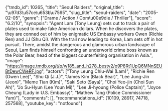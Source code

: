 {"tmdb_id": 10265, "title": "Seoul Raiders", "original_title": "\u97d3\u57ce\u653b\u7565", "slug_title": "seoul-raiders", "date": "2005-02-05", "genre": ["Drame / Action / Com\u00e9die / Thriller"], "score": "6.2/10", "synopsis": "Agent Lam (Tony Leung) sets out to track a pair of plates used to make fake American dollars. When he discovers the plates, they are conned out of him by enigmatic US Embassy workers Owen (Richie Ren) and JJ (Shu Qi). With the trail now leading to Korea, Lam sets off in hot pursuit. There, amidst the dangerous and glamorous urban landscape of Seoul, Lam finds himself confronting an underworld crime boss known as the Polar Bear, head of the biggest counterfeiting organisation in Asia.", "image": "https://image.tmdb.org/t/p/w185_and_h278_bestv2/o9P8Rt1UpQ6MNnSEUBtDewCWeRF.jpg", "actors": ["Tony Leung Chiu-Wai (Lam)", "Richie Ren (Owen Lee)", "Shu Qi (J.J.)", "James Kim (Black Bear)", "Lee Jung-Jin (Jeon)", "Meme Tian (Kim)", "Saki Seto (Saya)", "Choi Yeo-jin (Choi Sun Ah)", "Jo Su-Hyun (Lee Youn Mi)", "Lee Ji-hyoung (Police Captain)", "Joyce Cheung (Lady in U.S. Embassy)", "Mathew Tang (Police Commissioner Yam)"], "comments": [], "recommandations_id": [10109, 28917, 74718, 257568], "youtube_key": "notfound"}